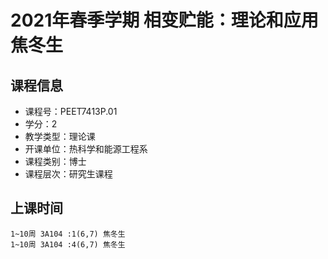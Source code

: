# 2021年春季学期 相变贮能：理论和应用 焦冬生






## 课程信息

- 课程号：PEET7413P.01
- 学分：2
- 教学类型：理论课
- 开课单位：热科学和能源工程系
- 课程类别：博士
- 课程层次：研究生课程

## 上课时间

```
1~10周 3A104 :1(6,7) 焦冬生
1~10周 3A104 :4(6,7) 焦冬生
```

